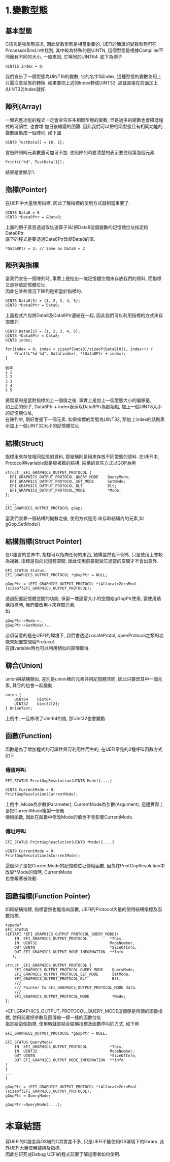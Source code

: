 # 1.變數型態
## 基本型態
C語言是強型態語言, 因此變數型態是相當重要的, UEFI的簡單的變數型態可在ProcessorBind.h中找到, 
其中較為特殊的是UINTN, 這個型態是根據Compilier不同而有不同的大小, 一般來說, 它等同於UINT64.
底下為例子<br>
```
UINT16 Index = 0;
```
我們宣告了一個型態為UINT16的變數, 它的名字叫Index, 這種型態的變數使用上只需注意型態的轉換. 
如果要把上述的Index轉成UINT32, 那就直接在前面加上(UINT32)Index就好.

## 陣列(Array)
一個完整功能的程式一定會宣告許多相同型態的變數, 但是過多的變數也會降低程式的可讀性, 也會增
加日後維護的困難. 因此我們可以把相同型態且有相同功能的變數匯集成一個陣列, 如下圖<br>
```
UINT8 TestData[] = {0, 1};
```
宣告陣列時元素數量可加可不加. 使用陣列時要清楚的表示要使用第幾個元素.
```
Print(L"%d", TestData[1]);
```
結果是會顯示1.

## 指標(Pointer)
在UEFI中大量使用指標, 因此了解指標的使用方式就相當重要了.<br>
```
UINT8 Data8 = 0
UINT8 *Data8Ptr = &Data8;
```
上面的例子意思透過取址運算子(&)把Data8這個變數的記憶體位址指定給Data8Ptr.<br>
底下的程式是要透過Data8Ptr改變Data8的值,
```
*Data8Ptr = 2; // Same as Data8 = 2
```

## 陣列與指標
當我們宣告一個陣列時, 事實上是挖出一塊記憶體空間來存放我們的資料, 而指標又是存放記憶體位址,<br>
因此在某些情況下陣列是相當於指標的.
```
UINT8 Data8[5] = {1, 2, 3, 4, 5};
UINT8 *Data8Ptr = Data8;
```
上面程式片段將Data8及Data8Ptr連結在一起, 因此我們可以利用指標的方式來存取陣列
```
UINT8 Data8[5] = {1, 2, 3, 4, 5};
UINT8 *Data8Ptr = Data8;
UINT8 index;

for(index = 0; index < sizeof(Data8)/sizeof(Data8[0]); index++) {
    Print(L"%d %d", Data[index], *(Data8Ptr + index);
}

結果
1 1  
2 2  
3 3  
4 4  
5 5  
```
要留意的是當對指標加上一個值之後, 事實上是加上一個型態大小的偏移量,<br>
如上面的例子, Data8Ptr + index表示以Data8Ptr為啟始點, 加上一個UINT8大小的記憶體位址,<br>
在陣列中, 剛好會是下一個元素. 如果指標的型態為UINT32, 那加上index的話則表示加上一個UINT32大小的記憶體位址.

## 結構(Struct)
指標用來存放相同型態的資料, 那結構則是用來存放不同型態的資料. 在UEFI中, Protocol與variable就是較複雜的結構.
結構的宣告方式以GOP為例<br>
```
struct _EFI_GRAPHICS_OUTPUT_PROTOCOL {
  EFI_GRAPHICS_OUTPUT_PROTOCOL_QUERY_MODE    QueryMode;
  EFI_GRAPHICS_OUTPUT_PROTOCOL_SET_MODE      SetMode;
  EFI_GRAPHICS_OUTPUT_PROTOCOL_BLT           Blt;
  EFI_GRAPHICS_OUTPUT_PROTOCOL_MODE          *Mode;
};

.....
EFI_GRAPHICS_OUTPUT_PROTOCOL gGop;
```
當我們宣靠一個結構的變數之後, 使用方式是用.來存取結構內的元素,如gGop.SetMode()<br>

## 結構指標(Struct Pointer)
在C語言的世界中, 指標可以指向任何的東西, 結構當然也不例外, 只是使用上會較為複雜.
指標是指向記憶體空間, 因此使用前要配給它適當的空間才不會出意外.<br>
```
EFI_STATUS Status;
EFI_GRAPHICS_OUTPUT_PROTOCOL *gGopPtr = NULL;

gGopPtr = (EFI_GRAPHICS_OUTPUT_PROTOCOL *)AllocateZeroPool (sizeof(EFI_GRAPHICS_OUTPUT_PROTOCOL);
```
透過配置記憶體空間的功能, 保留一塊適當大小的空間給gGopPtr使用, 當使用結構指標時, 我們要改用->來存取元素,<br>
如<br>
```
gGopPtr->Mode->..
gGopPtr->SetMode()..
```
必須留意的是在UEFI的環境下, 我們會透過LocateProtol, openProtocol之類的功能來配置空間給Protocol.<br>
在讀variable時也可以利用類似的原理取得.<br>

## 聯合(Union)
union與結構類似, 差別是union裡的元素共用記憶體空間, 因此只要改其中一個元素, 其它的也會一起變動.<br>
```
union {
    UINT64    Uint64;
    UINT32    Uint32[2];
} UnionTest;
```
上例中, 一旦修改了Uint64的值, 那Uint32也會變動.

## 函數(Function)
函數是為了增加程式的可讀性與可利用性而生的, 在UEFI常見的2種呼叫函數方式如下
### 傳值呼叫
```
EFI_STATUS PrintGopResolution(UINT8 Mode){....}

UINT8 CurrentMode = 0;
PrintGopResolution(CurrentMode);
```
上例中, Mode為參數(Parameter), CurrentMode為引數(Argument), 這邊實際上是把CurrentMode複製一份後<br>
傳給函數, 因此在函數中修改Mode的值也不會影響CurrentMode.
### 傳址呼叫
```
EFI_STATUS PrintGopResolution(UINT8 *Mode){....}

UINT8 CurrentMode = 0;
PrintGopResolution(&CurrentMode);
```
這個例子是把CurrentMode的記憶體位址傳給函數, 因為在PrintGopResolution中改變*Mode的值時, CurrentMode<br>
也會跟著被改動.<br>

## 函數指標(Function Pointer)
如同結構指標, 指標當然也能指向函數, UEFI的Protocol大量的使用結構指標及函數指標,<br>
```
typedef
EFI_STATUS
(EFIAPI *EFI_GRAPHICS_OUTPUT_PROTOCOL_QUERY_MODE)(
    IN  EFI_GRAPHICS_OUTPUT_PROTOCOL          *This,
    IN  UINT32                                ModeNumber,
    OUT UINTN                                 *SizeOfInfo,
    OUT EFI_GRAPHICS_OUTPUT_MODE_INFORMATION  **Info
   );

struct _EFI_GRAPHICS_OUTPUT_PROTOCOL {
    EFI_GRAPHICS_OUTPUT_PROTOCOL_QUERY_MODE    QueryMode;
    EFI_GRAPHICS_OUTPUT_PROTOCOL_SET_MODE      SetMode;
    EFI_GRAPHICS_OUTPUT_PROTOCOL_BLT           Blt;
    ///
    /// Pointer to EFI_GRAPHICS_OUTPUT_PROTOCOL_MODE data.
    ///
    EFI_GRAPHICS_OUTPUT_PROTOCOL_MODE          *Mode;
};
```
*EFI_GRAPHICS_OUTPUT_PROTOCOL_QUERY_MODE這個便是所謂的函數指標, 使用前要把參數及回傳值一模一樣的函數位址<br>
指定給這個指標, 使用時就是結合結構指標及函數呼叫的方式, 如下例<br>
```
EFI_GRAPHICS_OUTPUT_PROTOCOL *gGopPtr = NULL;

EFI_STATUS QueryMode(
    IN  EFI_GRAPHICS_OUTPUT_PROTOCOL          *This,
    IN  UINT32                                ModeNumber,
    OUT UINTN                                 *SizeOfInfo,
    OUT EFI_GRAPHICS_OUTPUT_MODE_INFORMATION  **Info
)
{
...
}

gGopPtr = (EFI_GRAPHICS_OUTPUT_PROTOCOL *)AllocateZeroPool (sizeof(EFI_GRAPHICS_OUTPUT_PROTOCOL);
gGopPtr = QueryMode;

gGopPtr->QueryMode(....);
```

# 本章結語
寫UEFI的C語言與OS端的C其實差不多, 只是UEFI不能使用OS環境下的library. 此外UEFI大量使用結構及指標,<br>
因此在研究或Debug UEFI的程式前要了解這兩者如何使用.


